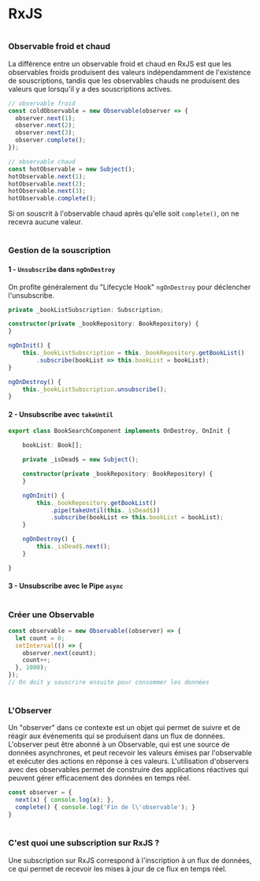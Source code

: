 # RxJS

#
### Observable froid et chaud

La différence entre un observable froid et chaud en RxJS est que les observables froids produisent des valeurs indépendamment de l'existence de souscriptions, tandis que les observables chauds ne produisent des valeurs que lorsqu'il y a des souscriptions actives.

```javascript
// observable froid
const coldObservable = new Observable(observer => {
  observer.next(1);
  observer.next(2);
  observer.next(3);
  observer.complete();
});

// observable chaud
const hotObservable = new Subject();
hotObservable.next(1);
hotObservable.next(2);
hotObservable.next(3);
hotObservable.complete();
```

Si on souscrit à l'observable chaud après qu'elle soit `complete()`, on ne recevra aucune valeur.

#
### Gestion de la souscription

#### 1 - `Unsubscribe` dans `ngOnDestroy`
On profite généralement du "Lifecycle Hook" `ngOnDestroy` pour déclencher l'unsubscribe.

```typescript
private _bookListSubscription: Subscription;

constructor(private _bookRepository: BookRepository) {
}

ngOnInit() {
    this._bookListSubscription = this._bookRepository.getBookList()
        .subscribe(bookList => this.bookList = bookList);
}

ngOnDestroy() {
    this._bookListSubscription.unsubscribe();
}
```


#### 2 - Unsubscribe avec `takeUntil`

```typescript
export class BookSearchComponent implements OnDestroy, OnInit {

    bookList: Book[];

    private _isDead$ = new Subject();

    constructor(private _bookRepository: BookRepository) {
    }

    ngOnInit() {
        this._bookRepository.getBookList()
            .pipe(takeUntil(this._isDead$))
            .subscribe(bookList => this.bookList = bookList);
    }

    ngOnDestroy() {
        this._isDead$.next();
    }

}
```

#### 3 - Unsubscribe avec le Pipe `async`

#
### Créer une Observable

```javascript
const observable = new Observable((observer) => {
  let count = 0;
  setInterval(() => {
    observer.next(count);
    count++;
  }, 1000);
});
// On doit y souscrire ensuite pour consommer les données
```

#
### L'Observer

Un "observer" dans ce contexte est un objet qui permet de suivre et de réagir aux événements qui se produisent dans un flux de données. L'observer peut être abonné à un Observable, qui est une source de données asynchrones, et peut recevoir les valeurs émises par l'observable et exécuter des actions en réponse à ces valeurs. L'utilisation d'observers avec des observables permet de construire des applications réactives qui peuvent gérer efficacement des données en temps réel.

```typescript
const observer = {
  next(x) { console.log(x); },
  complete() { console.log('Fin de l\'observable'); }
}
```

#
### C'est quoi une subscription sur RxJS ?

Une subscription sur RxJS correspond à l'inscription à un flux de données, ce qui permet de recevoir les mises à jour de ce flux en temps réel.

#
